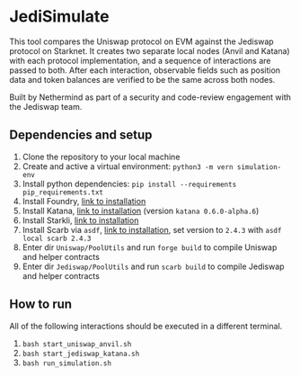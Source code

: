 # JediSimulate

This tool compares the Uniswap protocol on EVM against the Jediswap protocol on Starknet. It creates two separate local nodes (Anvil and Katana) with each protocol implementation, and a sequence of interactions are passed to both. After each interaction, observable fields such as position data and token balances are verified to be the same across both nodes. 

Built by Nethermind as part of a security and code-review engagement with the Jediswap team. 

## Dependencies and setup

1. Clone the repository to your local machine
1. Create and active a virtual environment: `python3 -m vern simulation-env`
1. Install python dependencies: `pip install --requirements pip_requirements.txt`
1. Install Foundry, [link to installation](https://github.com/foundry-rs/)
1. Install Katana, [link to installation](https://book.starknet.io/ch02-05-katana.html#getting-started-with-katana) (version `katana 0.6.0-alpha.6`)
1. Install Starkli, [link to installation](https://github.com/xJonathanLEI/starkli)
1. Install Scarb via `asdf`, [link to installation](https://docs.swmansion.com/scarb/download.html#install-via-asdf), set version to `2.4.3` with `asdf local scarb 2.4.3`
1. Enter dir `Uniswap/PoolUtils` and run `forge build` to compile Uniswap and helper contracts
1. Enter dir `Jediswap/PoolUtils` and run `scarb build` to compile Jediswap and helper contracts

## How to run

All of the following interactions should be executed in a different terminal.

1. `bash start_uniswap_anvil.sh`
1. `bash start_jediswap_katana.sh`
1. `bash run_simulation.sh`